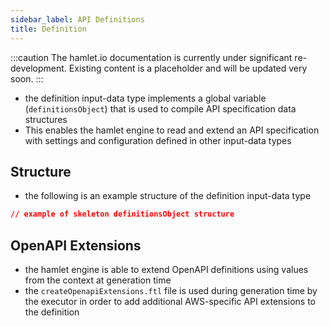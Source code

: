 ```yaml
---
sidebar_label: API Definitions
title: Definition
---
```


:::caution
The hamlet.io documentation is currently under significant re-development. Existing content is a placeholder and will be updated very soon.
:::

* the definition input-data type implements a global variable (`definitionsObject`) that is used to compile API specification data structures
* This enables the hamlet engine to read and extend an API specification with settings and configuration defined in other input-data types

## Structure

* the following is an example structure of the definition input-data type

```json
// example of skeleton definitionsObject structure
```

## OpenAPI Extensions

* the hamlet engine is able to extend OpenAPI definitions using values from the context at generation time
* the `createOpenapiExtensions.ftl` file is used during generation time by the executor in order to add additional AWS-specific API extensions to the definition

